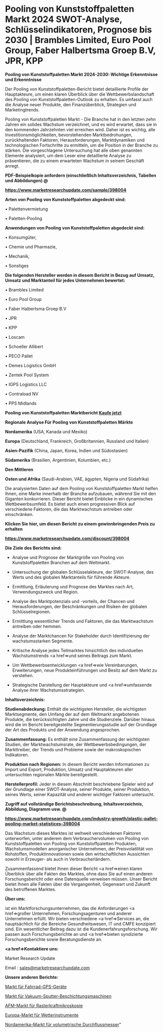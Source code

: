 # Pooling von Kunststoffpaletten Markt 2024 SWOT-Analyse, Schlüsselindikatoren, Prognose bis 2030 | Brambles Limited, Euro Pool Group, Faber Halbertsma Groep B.V, JPR, KPP

<strong>Pooling von Kunststoffpaletten Markt 2024-2030: Wichtige Erkenntnisse und Erkenntnisse</strong>

Der Pooling von Kunststoffpaletten-Bericht bietet detaillierte Profile der Hauptakteure, um einen klaren Überblick über die Wettbewerbslandschaft des Pooling von Kunststoffpaletten-Outlook zu erhalten. Es umfasst auch die Analyse neuer Produkte, den Finanzüberblick, Strategien und Marketingtrends.

Pooling von Kunststoffpaletten Markt - Die Branche hat in den letzten zehn Jahren ein solides Wachstum verzeichnet, und es wird erwartet, dass sie in den kommenden Jahrzehnten viel erreichen wird. Daher ist es wichtig, alle Investitionsmöglichkeiten, bevorstehenden Marktbedrohungen, zurückhaltenden Faktoren, Herausforderungen, Marktdynamiken und technologischen Fortschritte zu ermitteln, um die Position in der Branche zu stärken. Die vorgeschlagene Untersuchung hat alle oben genannten Elemente analysiert, um dem Leser eine detaillierte Analyse zu präsentieren, die zu einem erwarteten Wachstum in seinem Geschäft anregt.



<strong><b>PDF-Beispielkopie anfordern (einschließlich Inhaltsverzeichnis, Tabellen und Abbildungen) @ </b></strong>

<strong><a href=https://www.marketresearchupdate.com/sample/398004>

<strong>https://www.marketresearchupdate.com/sample/398004</u></a></strong></strong>



<strong>Arten von Pooling von Kunststoffpaletten abgedeckt sind:</strong>

• Palettenvermietung

• Paletten-Pooling



<strong>Anwendungen von Pooling von Kunststoffpaletten abgedeckt sind:</strong>

• Konsumgüter,

• Chemie und Pharmazie,

• Mechanik,

• Sonstiges



<strong>Die folgenden Hersteller werden in diesem Bericht in Bezug auf Umsatz, Umsatz und Marktanteil für jedes Unternehmen bewertet:</strong>

• Brambles Limited

• Euro Pool Group

• Faber Halbertsma Groep B.V

• JPR

• KPP

• Loscam

• Schoeller Allibert

• PECO Pallet

• Demes Logistics GmbH

• Zentek Pool System

• IGPS Logistics LLC

• Contraload NV

• PPS Midlands



<strong>Pooling von Kunststoffpaletten Marktbericht <a href=https://www.marketresearchupdate.com/buynow/398004>Kaufe jetzt</a></strong>



<strong>Regionale Analyse Für Pooling von Kunststoffpaletten Märkte</strong>



<strong>Nordamerika</strong> (USA, Kanada und Mexiko)



<strong>Europa</strong> (Deutschland, Frankreich, Großbritannien, Russland und Italien)



<strong>Asien-Pazifik</strong> (China, Japan, Korea, Indien und Südostasien)



<strong>Südamerika</strong> (Brasilien, Argentinien, Kolumbien, etc.)



<strong>Den Mittleren</strong> 

<strong>Osten und Afrika</strong> (Saudi-Arabien, VAE, ägypten, Nigeria und Südafrika)

Die analysierten Daten auf dem Pooling von Kunststoffpaletten Markt helfen Ihnen, eine Marke innerhalb der Branche aufzubauen, während Sie mit den Giganten konkurrieren. Dieser Bericht bietet Einblicke in ein dynamisches Wettbewerbsumfeld. Es bietet auch einen progressiven Blick auf verschiedene Faktoren, die das Marktwachstum antreiben oder einschränken.



<strong>Klicken Sie hier, um diesen Bericht zu einem gewinnbringenden Preis zu erhalten
</strong>

<strong><a href=https://www.marketresearchupdate.com/discount/398004>https://www.marketresearchupdate.com/discount/398004</b></u></strong></a>



<strong>Die Ziele des Berichts sind:</strong>

- Analyse und Prognose der Marktgröße von Pooling von Kunststoffpaletten Branchen auf dem Weltmarkt.

- Untersuchung der globalen Schlüsselakteure, der SWOT-Analyse, des Werts und des globalen Marktanteils für führende Akteure.

- Ermittlung, Erläuterung und Prognose des Marktes nach Art, Verwendungszweck und Region.

- Analyse des Marktpotenzials und -vorteils, der Chancen und Herausforderungen, der Beschränkungen und Risiken der globalen Schlüsselregionen.

- Ermittlung wesentlicher Trends und Faktoren, die das Marktwachstum antreiben oder hemmen.

- Analyse der Marktchancen für Stakeholder durch Identifizierung der wachstumsstarken Segmente.

- Kritische Analyse jedes Teilmarktes hinsichtlich des individuellen Wachstumstrends <a href=>und</a> seines Beitrags zum Markt.

- Um Wettbewerbsentwicklungen <a href=>wie</a> Vereinbarungen, Erweiterungen, neue Produkteinführungen und Besitz auf dem Markt zu verstehen.

- Strategische Darstellung der Hauptakteure und <a href=>umfas</a>sende Analyse ihrer Wachstumsstrategien.



<strong>Inhaltsverzeichnis:</strong>



<strong>Studienabdeckung:</strong> Enthält die wichtigsten Hersteller, die wichtigsten Marktsegmente, den Umfang der auf dem Weltmarkt angebotenen Produkte, die berücksichtigten Jahre und die Studienziele. Darüber hinaus wird die im Bericht bereitgestellte Segmentierungsstudie auf der Grundlage der Art des Produkts und der Anwendung angesprochen.



<strong>Zusammenfassung:</strong> Es enthält eine Zusammenfassung der wichtigsten Studien, der Marktwachstumsrate, der Wettbewerbsbedingungen, der Markttreiber, der Trends und Probleme sowie der makroskopischen Indikatoren.



<strong>Produktion nach Regionen:</strong> In diesem Bericht werden Informationen zu Import und Export, Produktion, Umsatz und Hauptakteuren aller untersuchten regionalen Märkte bereitgestellt.



<strong>Herstellerprofil:</strong> Jeder in diesem Abschnitt beschriebene Spieler wird auf der Grundlage einer SWOT-Analyse, seiner Produkte, seiner Produktion, seines Werts, seiner Kapazität und anderer wichtiger Faktoren untersucht.



<strong><b>Zugriff auf vollständige Berichtsbeschreibung, Inhaltsverzeichnis, Abbildung, Diagramm usw. @ </b></strong>

<strong><a href=https://www.marketresearchupdate.com/industry-growth/plastic-pallet-pooling-market-statistices-398004>https://www.marketresearchupdate.com/industry-growth/plastic-pallet-pooling-market-statistices-398004</a></strong>

Das Wachstum dieses Marktes ist weltweit verschiedenen Faktoren unterworfen, unter anderem dem Verbrauchervolumen von Pooling von Kunststoffpaletten von Pooling von Kunststoffpaletten Produkten, Wachstumsmodellen anorganischer Unternehmen, der Preisvolatilität von Rohstoffen, Produktinnovationen sowie den wirtschaftlichen Aussichten sowohl in Erzeuger- als auch in Verbraucherländern.

Zusammenfassend bietet Ihnen dieser Bericht <a href=>einen</a> klaren Überblick über alle Fakten des Marktes, ohne dass Sie auf einen anderen Forschungsbericht oder eine Datenquelle verweisen müssen. Unser Bericht bietet Ihnen alle Fakten über die Vergangenheit, Gegenwart und Zukunft des betroffenen Marktes.



<strong>Über uns:</strong>

 ist ein Marktforschungsunternehmen, das die Anforderungen <a href=>großer</a> Unternehmen, Forschungsagenturen und anderer Unternehmen erfüllt. Wir bieten verschiedene <a href=>Services</a> an, die hauptsächlich für die Bereiche Gesundheitswesen, IT und CMFE konzipiert sind. Ein wesentlicher Beitrag dazu ist die Kundenerfahrungsforschung. Wir passen auch Forschungsberichte an und <a href=>bieten</a> syndizierte Forschungsberichte sowie Beratungsdienste an.



<strong><a href=>Kontaktiere uns:</a></strong>

Market Research Update

Email : sales@marketresearchupdate.com



<strong>Unsere anderen Berichte:</strong>

<a href=https://www.linkedin.com/pulse/bike-gps-units-market-size-growth-set>Markt für Fahrrad-GPS-Geräte</a>

<a href=https://www.linkedin.com/pulse/vacuum-sputtering-coating-machine-market-1f>Markt für Vakuum-Sputter-Beschichtungsmaschinen</a>

<a href=https://www.linkedin.com/pulse/atomic-force-microscopy-afm-market-2023-remarking>AFM-Markt für Rasterkraftmikroskopie</a>

<a href=https://www.linkedin.com/pulse/europe-weather-instruments-market-2023-latest>Europa-Markt für Wetterinstrumente</a>

<a href=https://www.linkedin.com/pulse/north-america-volumetric-flow-meters-market-2023-new>Nordamerika-Markt für volumetrische Durchflussmesser</a>"
